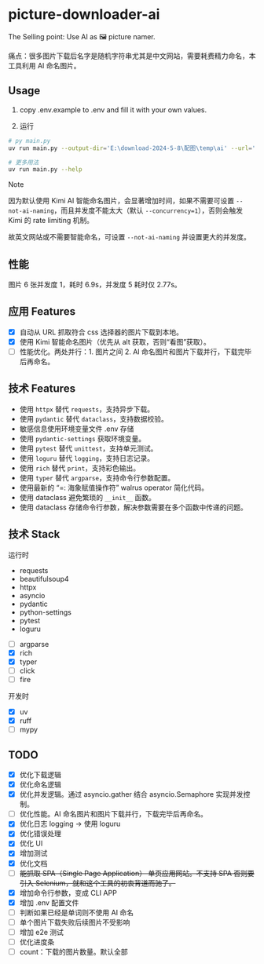# picture-downloader-ai

The Selling point: Use AI as 🖼️ picture namer.

痛点：很多图片下载后名字是随机字符串尤其是中文网站，需要耗费精力命名，本工具利用 AI 命名图片。

## Usage

1. copy .env.example to .env and fill it with your own values.

2. 运行

```bash
# py main.py
uv run main.py --output-dir='E:\download-2024-5-8\配图\temp\ai' --url='https://www.python-httpx.org/' --selector='.md-content img'

# 更多用法
uv run main.py --help
```

> [!NOTE]
> 因为默认使用 Kimi AI 智能命名图片，会显著增加时间，如果不需要可设置 `--not-ai-naming`，而且并发度不能太大（默认 `--concurrency=1`），否则会触发 Kimi 的 rate limiting 机制。
>
> 故英文网站或不需要智能命名，可设置 `--not-ai-naming` 并设置更大的并发度。

## 性能

图片 6 张并发度 1，耗时 6.9s，并发度 5 耗时仅 2.77s。

## 应用 Features

- [x] 自动从 URL 抓取符合 css 选择器的图片下载到本地。
- [x] 使用 Kimi 智能命名图片（优先从 alt 获取，否则“看图”获取）。
- [ ] 性能优化。两处并行：1. 图片之间 2. AI 命名图片和图片下载并行，下载完毕后再命名。

## 技术 Features

- 使用 `httpx` 替代 `requests`，支持异步下载。
- 使用 `pydantic` 替代 `dataclass`，支持数据校验。
- 敏感信息使用环境变量文件 .env 存储
- 使用 `pydantic-settings` 获取环境变量。
- 使用 `pytest` 替代 `unittest`，支持单元测试。
- 使用 `loguru` 替代 `logging`，支持日志记录。
- 使用 `rich` 替代 `print`，支持彩色输出。
- 使用 `typer` 替代 `argparse`，支持命令行参数配置。
- 使用最新的 “=: 海象赋值操作符” walrus operator 简化代码。
- 使用 dataclass 避免繁琐的 `__init__` 函数。
- 使用 dataclass 存储命令行参数，解决参数需要在多个函数中传递的问题。

## 技术 Stack

运行时

- requests
- beautifulsoup4
- httpx
- asyncio
- pydantic
- python-settings
- pytest
- loguru
- [ ] argparse
- [x] rich
- [x] typer
- [ ] click
- [ ] fire

开发时

- [x] uv
- [x] ruff
- [ ] mypy

## TODO

- [x] 优化下载逻辑
- [x] 优化命名逻辑
- [x] 优化并发逻辑。通过 asyncio.gather 结合 asyncio.Semaphore 实现并发控制。
- [ ] 优化性能。AI 命名图片和图片下载并行，下载完毕后再命名。
- [x] 优化日志 logging -> 使用 loguru
- [x] 优化错误处理
- [x] 优化 UI
- [x] 增加测试
- [x] 优化文档
- [ ] ~~能抓取 SPA（Single Page Application） 单页应用网站。不支持 SPA 否则要引入 Selenium，就和这个工具的初衷背道而驰了。~~
- [x] 增加命令行参数，变成 CLI APP
- [x] 增加 .env 配置文件
- [ ] 判断如果已经是单词则不使用 AI 命名
- [ ] 单个图片下载失败后续图片不受影响
- [ ] 增加 e2e 测试
- [ ] 优化进度条
- [ ] count：下载的图片数量。默认全部

